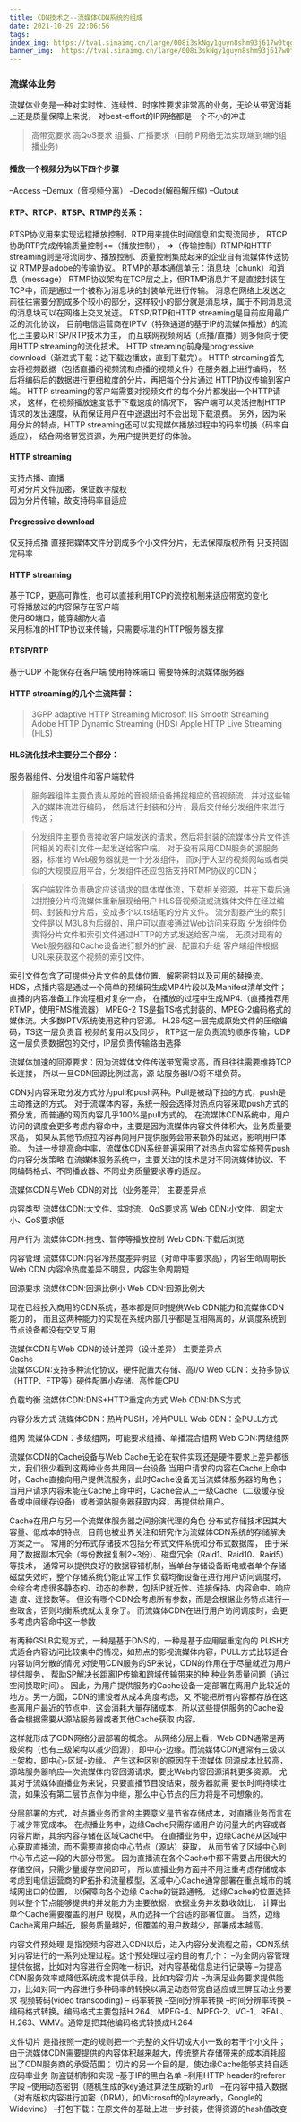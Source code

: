 ```yaml
---
title: CDN技术之--流媒体CDN系统的组成
date: 2021-10-29 22:06:56
tags:
index_img: https://tva1.sinaimg.cn/large/008i3skNgy1guyn8shm93j617w0tqgq102.jpg 
banner_img:  https://tva1.sinaimg.cn/large/008i3skNgy1guyn8shm93j617w0tqgq102.jpg 
---
```

### 流媒体业务

流媒体业务是一种对实时性、连续性、时序性要求非常高的业务，无论从带宽消耗上还是质量保障上来说，
对best-effort的IP网络都是一个不小的冲击

> 高带宽要求
> 高QoS要求
> 组播、广播要求（目前IP网络无法实现端到端的组播业务）


#### 播放一个视频分为以下四个步骤

–Access
–Demux（音视频分离）
–Decode(解码解压缩)
–Output

#### RTP、RTCP、RTSP、RTMP的关系：

RTSP协议用来实现远程播放控制，RTP用来提供时间信息和实现流同步，
RTCP协助RTP完成传输质量控制<=（播放控制），
=>（传输控制）RTMP和HTTP streaming则是将流同步、播放控制、质量控制集成起来的企业自有流媒体传送协议
RTMP是adobe的传输协议。
RTMP的基本通信单元：消息块（chunk）和消息（message）
RTMP协议架构在TCP层之上，但RTMP消息并不是直接封装在TCP中，而是通过一个被称为消息块的封装单元进行传输。
消息在网络上发送之前往往需要分割成多个较小的部分，这样较小的部分就是消息块，属于不同消息流的消息块可以在网络上交叉发送。
RTSP/RTP和HTTP streaming是目前应用最广泛的流化协议，
目前电信运营商在IPTV（特殊通道的基于IP的流媒体播放）的流化上主要以RTSP/RTP技术为主，
而互联网视频网站（点播/直播）则多倾向于使用HTTP streaming的流化技术。
HTTP streaming前身是progressive download（渐进式下载：边下载边播放，直到下载完）。
HTTP streaming首先会将视频数据（包括直播的视频流和点播的视频文件）在服务器上进行编码，
然后将编码后的数据进行更细粒度的分片，再把每个分片通过 HTTP协议传输到客户端。
HTTP streaming的客户端需要对视频文件的每个分片都发出一个HTTP请求，
这样，在视频播放速度低于下载速度的情况下，
客户端可以灵活控制HTTP请求的发出速度，从而保证用户在中途退出时不会出现下载浪费。
另外，因为采用分片的特点，HTTP streaming还可以实现媒体播放过程中的码率切换（码率自适应），
结合网络带宽资源，为用户提供更好的体验。

#### HTTP streaming                            
支持点播、直播    
可对分片文件加密，保证数字版权    
因为分片传输，故支持码率自适应    

#### Progressive download
仅支持点播
直接把媒体文件分割成多个小文件分片，无法保障版权所有
只支持固定码率

#### HTTP streaming    
基于TCP，更高可靠性，也可以直接利用TCP的流控机制来适应带宽的变化    
可将播放过的内容保存在客户端    
使用80端口，能穿越防火墙    
采用标准的HTTP协议来传输，只需要标准的HTTP服务器支撑    

#### RTSP/RTP
基于UDP
不能保存在客户端
使用特殊端口
需要特殊的流媒体服务器

#### HTTP streaming的几个主流阵营：

> 3GPP adaptive HTTP Streaming
> Microsoft IIS Smooth Streaming
> Adobe HTTP Dynamic Streaming (HDS)
> Apple HTTP Live Streaming (HLS)

#### HLS流化技术主要分三个部分：

服务器组件、分发组件和客户端软件

>  服务器组件主要负责从原始的音视频设备捕捉相应的音视频流，并对这些输入的媒体流进行编码，
然后进行封装和分片，最后交付给分发组件来进行传送；

> 分发组件主要负责接收客户端发送的请求，然后将封装的流媒体分片文件连同相关的索引文件一起发送给客户端。
对于没有采用CDN服务的源服务器，标准的 Web服务器就是一个分发组件，
而对于大型的视频网站或者类似的大规模应用平台，分发组件还应包括支持RTMP协议的CDN；

> 客户端软件负责确定应该请求的具体媒体流，下载相关资源，并在下载后通过拼接分片将流媒体重新展现给用户
HLS音视频流或流媒体文件在经过编码、封装和分片后，变成多个以.ts结尾的分片文件。
流分割器产生的索引文件是以.M3U8为后缀的，用户可以直接通过Web访问来获取
分发组件负责将分片文件和索引文件通过HTTP的方式发送给客户端，
无须对现有的Web服务器和Cache设备进行额外的扩展、配置和升级
客户端组件根据URL来获取这个视频的索引文件。


索引文件包含了可提供分片文件的具体位置、解密密钥以及可用的替换流。
HDS，点播内容是通过一个简单的预编码生成MP4片段以及Manifest清单文件；
直播的内容准备工作流程相对复杂一点，
在播放的过程中生成MP4.（直播推荐用RTMP，使用FMS推流器）
MPEG-2 TS是指TS格式封装的、MPEG-2编码格式的媒体流。大多数IPTV系统使用这种内容源。
H.264这一层完成原始文件的压缩编码，TS这一层负责音 视频的复用以及同步，
RTP这一层负责流的顺序传输，UDP这一层负责数据包的交付，IP层负责传输路由选择

流媒体加速的回源要求：因为流媒体文件传送带宽需求高，而且往往需要维持TCP长连接，
所以一旦CDN回源比例过高，源 站服务器I/O将不堪负荷。

CDN对内容采取分发方式分为pull和push两种。Pull是被动下拉的方式，push是主动推送的方式。
对于流媒体内容，系统一般会选择对热点内容采取push方式的预分发，而普通的网页内容几乎100%是pull方式的。
在流媒体CDN系统中，用户访问的调度会更多考虑内容命中，主要是因为流媒体内容文件体积大，业务质量要求高，
如果从其他节点拉内容再向用户提供服务会带来额外的延迟，影响用户体验。
为进一步提高命中率，流媒体CDN系统普遍采用了对热点内容实施预先push的内容分发策略
在流媒体服务系统中，主要关注的技术是对不同流媒体协议、不同编码格式、不同播放器、不同业务质量要求等的适应。

流媒体CDN与Web CDN的对比（业务差异）
主要差异点

内容类型
流媒体CDN:大文件、实时流、QoS要求高
Web CDN:小文件、固定大小、QoS要求低

用户行为
流媒体CDN:拖曳、暂停等播放控制
Web CDN:下载后浏览

内容管理
流媒体CDN:内容冷热度差异明显（对命中率要求高），内容生命周期长
Web CDN:内容冷热度差异不明显，内容生命周期短

回源要求
流媒体CDN:回源比例小
Web CDN:回源比例大

现在已经投入商用的CDN系统，基本都是同时提供Web CDN能力和流媒体CDN能力的，
而且这两种能力的实现在系统内部几乎都是互相隔离的，从调度系统到节点设备都没有交叉互用


流媒体CDN与Web CDN的设计差异（设计差异）
主要差异点    
Cache  
流媒体CDN:支持多种流化协议，硬件配置大存储、高I/O
Web CDN：支持多协议（HTTP、FTP等）硬件配置小存储、高性能CPU

负载均衡
流媒体CDN:DNS+HTTP重定向方式
Web CDN:DNS方式

内容分发方式
流媒体CDN：热片PUSH，冷片PULL
Web CDN：全PULL方式

组网
流媒体CDN：多级组网，可能要求组播、单播混合组网
Web CDN:两级组网

流媒体CDN的Cache设备与Web Cache无论在软件实现还是硬件要求上差异都很大，我们很少看到这两种业务共用同一台设备
当用户请求的内容在Cache上命中时，Cache直接向用户提供流服务，此时Cache设备充当流媒体服务器的角色； 当用户请求内容未能在Cache上命中时，Cache会从上一级Cache（二级缓存设备或中间缓存设备）或者源站服务器获取内容，再提供给用户。

Cache在用户与另一个流媒体服务器之间扮演代理的角色
分布式存储技术因其大容量、低成本的特点，目前也被业界关注和研究作为流媒体CDN系统的存储解决方案之一。
常用的分布式存储技术包括分布式文件系统和分布式数据库，
由于采用了数据副本冗余（每份数据复制2~3份）、磁盘冗余（Raid1、Raid10、Raid5）等技术，
通常可以提供良好的数据容错机制，当单台存储设备断电或者单个存储磁盘失效时，整个存储系统仍能正常工作
负载均衡设备在进行用户访问调度时，会综合考虑很多静态的、动态的参数，包括IP就近性、连接保持、内容命中、响应速 度、连接数等。
但没有哪个CDN会考虑所有参数，而是会根据业务特点进行一些取舍，否则均衡系统就太复杂了。
而流媒体CDN在进行用户访问调度时，会更多考虑内容命中这一参数

有两种GSLB实现方式，一种是基于DNS的，一种是基于应用层重定向的
PUSH方式适合内容访问比较集中的情况，如热点的影视流媒体内容，PULL方式比较适合内容访问分散的情况
对使用CDN服务的SP来说，CDN的作用在于尽量就近为用户提供服务，
帮助SP解决长距离IP传输和跨域传输带来的种 种业务质量问题（通过空间换取时间）。
因此，为用户提供服务的Cache设备一定部署在离用户比较近的地方。另一方面，CDN的建设者从成本角度考虑，又 不能把所有内容都存放在这些离用户最近的节点中，这会消耗大量存储成本，所以这些提供服务的Cache设备会根据需要从源站服务器或者其他Cache获取 内容。

这样就形成了CDN网络分层部署的概念。
从网络分层上看，Web CDN通常是两级架构（也有三级架构以减少回源），即中心-边缘。而流媒体CDN通常有三级以上架构，即中心-区域-边缘。
产生这种区别的原因在于流媒体 回源成本比较高，源站服务器响应一次流媒体内容回源请求，要比Web内容回源消耗更多资源。
尤其对于流媒体直播业务来说，只要直播节目没结束，服务器就需 要长时间持续吐流，如果没有第二层节点作为中继，那么中心节点的压力将是不可想象的。

分层部署的方式，对点播业务而言的主要意义是节省存储成本，对直播业务而言在于减少带宽成本。
在点播业务中，边缘Cache只需存储用户访问量大的内容或者内容片断，其余内容存储在区域Cache中。
在直播业务中，边缘Cache从区域中心获取直播流，而不需要直接向中心节点（源站）获取，
从而节省了区域中心到中心节点这一段的大部分带宽。
因为直播流在各个Cache中都不需要占用很大的存储空间，只需少量缓存空间即可，
所以直播业务方面并不用注重考虑存储成本
考虑到电信运营商的IP拓扑和流量模型，区域中心Cache通常部署在重点城市的城域网出口的位置，
以保障向各个边缘 Cache的链路通畅。
边缘Cache的位置选择则以整个节点能够提供的并发能力为主要依据，依据业务并发数收敛比，
计算出单个Cache需要覆盖的用户 规模，从而选择一个合适的部署位置。
当然，边缘Cache离用户越近，服务质量越好，但覆盖的用户数越少，部署成本越高。

内容文件预处理
是指视频内容进入CDN以后，进入内容分发流程之前，CDN系统对内容进行的一系列处理过程。这个预处理过程的目的有几个：
–为全网内容管理提供依据，比如对内容进行全网唯一标识，对内容基础信息进行记录等
–为提高CDN服务效率或降低系统成本提供手段，比如内容切片
–为满足业务要求提供能力，比如对同一内容进行多种码率的转换以满足动态带宽自适应或三屏互动业务要求
视频转码(video transcoding)
– 码率转换
–空间分辨率转换
–时间分辨率转换
– 编码格式转换。编码格式主要包括H.264、MPEG-4、MPEG-2、VC-1、REAL、H.263、WMV。通常是把其他编码格式转换成H.264

文件切片
是指按照一定的规则把一个完整的文件切成大小一致的若干个小文件；
由于流媒体CDN需要提供的内容体积越来越大，传统整片存储带来的成本消耗超出了CDN服务商的承受范围；
切片的另一个目的是，使边缘Cache能够支持自适应码率业务
防盗链机制和实现
–基于IP的黑白名单
–利用HTTP header的referer字段
–使用动态密钥（随机生成的key通过算法生成新的url）
–在内容中插入数据（对有版权内容进行加密（DRM），如Microsoft的playready，Google的Widevine）
–打包下载：在原文件的基础上进一步封装，使得资源的hash值改变